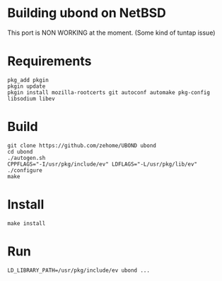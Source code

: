 Building ubond on NetBSD
========================

This port is NON WORKING at the moment.
(Some kind of tuntap issue)

Requirements
============

```shell
pkg_add pkgin
pkgin update
pkgin install mozilla-rootcerts git autoconf automake pkg-config libsodium libev
```

Build
=====
```shell
git clone https://github.com/zehome/UBOND ubond
cd ubond
./autogen.sh
CPPFLAGS="-I/usr/pkg/include/ev" LDFLAGS="-L/usr/pkg/lib/ev" ./configure
make
```

Install
=======

```shell
make install
```


Run
===
```shell
LD_LIBRARY_PATH=/usr/pkg/include/ev ubond ...
```
